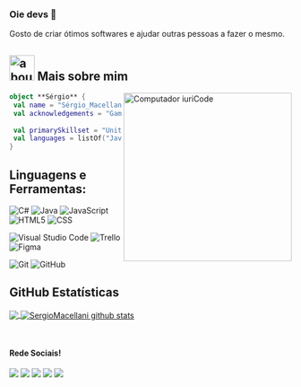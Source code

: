 ### Oie devs 👋

Gosto de criar ótimos softwares e ajudar outras pessoas a fazer o mesmo.

## <img width="45" alt="about" src="https://raw.github.com/elizarov/elizarov/master/about.png"> Mais sobre mim

<img src="https://raw.githubusercontent.com/MicaelliMedeiros/micaellimedeiros/master/image/computer-illustration.png" min-width="300px" max-width="300px" width="300px" align="right" alt="Computador iuriCode">


```kotlin
object **Sérgio** {
 val name = "Sérgio_Macellani"
 val acknowledgements = "Game_Dev"
 
 val primarySkillset = "Unity"
 val languages = listOf("Java", "Python", "JavaScript", "Kotlin", "React") 
}
```

## **Linguagens e Ferramentas:**  

  ![C#](https://img.shields.io/badge/-CSharp-333333?style=flat&logo=C%2B%2B&logoColor=green)
  ![Java](https://img.shields.io/badge/-Java-333333?style=flat&logo=Java&logoColor=007396)
  ![JavaScript](https://img.shields.io/badge/-JavaScript-333333?style=flat&logo=javascript)
  ![HTML5](https://img.shields.io/badge/-HTML5-333333?style=flat&logo=HTML5)
  ![CSS](https://img.shields.io/badge/-CSS-333333?style=flat&logo=CSS3&logoColor=1572B6)
  
  ![Visual Studio Code](https://img.shields.io/badge/-Visual%20Studio%20Code-333333?style=flat&logo=visual-studio-code&logoColor=007ACC)
  ![Trello](https://img.shields.io/badge/-Trello-333333?style=flat&logo=trello&logoColor=007ACC)
  ![Figma](https://img.shields.io/badge/-Figma-333333?style=flat&logo=figma&logoColor=007ACC)
  
  ![Git](https://img.shields.io/badge/-Git-333333?style=flat&logo=git)
  ![GitHub](https://img.shields.io/badge/-GitHub-333333?style=flat&logo=github)


## **GitHub Estatísticas**

<a href="https://github.com/SergioMacellani">
  <img align="center" src="https://github-readme-stats.vercel.app/api/top-langs/?username=SergioMacellani&theme=dracula&hide_langs_below=1" />
</a>

<a href="https://github.com/SergioMacellani">
 <img align="center" src="https://github-readme-stats.vercel.app/api?username=SergioMacellani&show_icons=true&theme=dracula&line_height=27" alt="SergioMacellani github stats"/>
</a>

[website]: https://sergiom.dev/
[twitter]: https://twitter.com/sergiomacellani
[youtube]: https://www.youtube.com/@SergiusSpace
[instagram]: https://www.instagram.com/sergiomacellani/
[linkedin]: https://www.linkedin.com/in/sergiomacellani/
<br>

#### Rede Sociais!
<p align="left">
  <a href="#" alt="Gmail">
  <img src="https://img.shields.io/badge/-Gmail-FF0000?style=flat-square&labelColor=FF0000&logo=gmail&logoColor=white&link=LINK-DO-SEU-EMAIL" /></a>

  <a href="#" alt="Linkedin">
  <img src="https://img.shields.io/badge/-Linkedin-0e76a8?style=flat-square&logo=Linkedin&logoColor=white&link=LINK-DO-SEU-LINKEDIN" /></a>

  <a href="#" alt="Twitter">
  <img src="https://img.shields.io/badge/-Twitter-blue?style=flat-square&labelColor=blue&logo=twitter&logoColor=white&link=API-DO-SEU-WHATSAPP"/></a>

  <a href="#" alt="ArtStation">
  <img src="https://img.shields.io/badge/-ArtStation-orange?style=flat-square&labelColor=orange&logo=artstation&logoColor=white&link=LINK-DO-SEU-FACEBOOK"/></a>

  <a href="#" alt="Instagram">
  <img src="https://img.shields.io/badge/-Instagram-DF0174?style=flat-square&labelColor=DF0174&logo=instagram&logoColor=white&link=LINK-DO-SEU-INSTAGRAM"/></a>
</p>  

